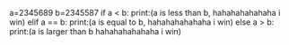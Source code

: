 a=2345689
b=2345587
if a < b:
    print:(a is less than b, hahahahahahaha i win)
elif a == b:
    print:(a is equal to b, hahahahahahaha i win)
else a > b:
    print:(a is larger than b hahahahahahaha i win) 
